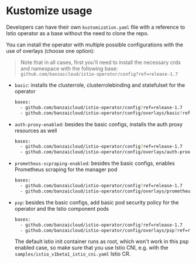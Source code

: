 # Kustomize usage

Developers can have their own `kustomization.yaml` file with a reference to Istio operator as a base without the need to clone the repo.

You can install the operator with multiple possible configurations with the use of overlays (choose one option):

> Note that in all cases, first you'll need to install the necessary crds and namespace with the following base: `github.com/banzaicloud/istio-operator/config?ref=release-1.7`

- `basic`: installs the clusterrole, clusterrolebinding and statefulset for the operator

    ```bash
    bases:
      - github.com/banzaicloud/istio-operator/config?ref=release-1.7
      - github.com/banzaicloud/istio-operator/config/overlays/basic?ref=release-1.7
    ```

- `auth-proxy-enabled`: besides the basic configs, installs the auth proxy resources as well

    ```bash
    bases:
      - github.com/banzaicloud/istio-operator/config?ref=release-1.7
      - github.com/banzaicloud/istio-operator/config/overlays/auth-proxy-enabled?ref=release-1.7
    ```

- `prometheus-scpraping-enabled`: besides the basic configs, enables Prometheus scraping for the manager pod

    ```bash
    bases:
      - github.com/banzaicloud/istio-operator/config?ref=release-1.7
      - github.com/banzaicloud/istio-operator/config/overlays/prometheus-scpraping-enabled?ref=release-1.7
    ```

- `psp`: besides the basic configs, add basic pod security policy for the operator and the Istio component pods

    ```bash
    bases:
      - github.com/banzaicloud/istio-operator/config?ref=release-1.7
      - github.com/banzaicloud/istio-operator/config/overlays/psp?ref=release-1.7
    ```

    The default istio init container runs as root, which won't work in this psp enabled case, so make sure that you use Istio CNI, e.g. with the `samples/istio_v1beta1_istio_cni.yaml` Istio CR.
